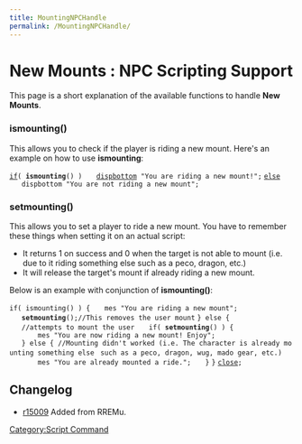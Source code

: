 ```yaml
---
title: MountingNPCHandle
permalink: /MountingNPCHandle/
---
```


New Mounts : NPC Scripting Support
==================================

This page is a short explanation of the available functions to handle **New Mounts**.

### ismounting()

This allows you to check if the player is riding a new mount. Here's an example on how to use **ismounting**:

[`if`](if)`( `**`ismounting`**`() )`
`   `[`dispbottom`](dispbottom)` "You are riding a new mount!";`
[`else`](else)
`   dispbottom "You are not riding a new mount";`

### setmounting()

This allows you to set a player to ride a new mount. You have to remember these things when setting it on an actual script:

-   It returns 1 on success and 0 when the target is not able to mount (i.e. due to it riding something else such as a peco, dragon, etc.)
-   It will release the target's mount if already riding a new mount.

Below is an example with conjunction of **ismounting()**:

`if( ismounting() ) {`
`   mes "You are riding a new mount";`
`   `**`setmounting`**`();//This removes the user mount`
`} else {`
`   //attempts to mount the user`
`   if( `**`setmounting`**`() ) { `
`       mes "You are now riding a new mount! Enjoy";`
`   } else { //Mounting didn't worked (i.e. The character is already mounting something else `
`such as a peco, dragon, wug, mado gear, etc.)`
`       mes "You are already mounted a ride.";`
`   }`
`}`
[`close`](close)`;`

Changelog
---------

-   [r15009](http://sourceforge.net/apps/trac/rathena/changeset/15009) Added from RREMu.

[Category:Script Command](Script_Command)